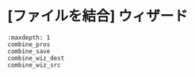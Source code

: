 # \[ファイルを結合\] ウィザード

```{toctree}
:maxdepth: 1
combine_pros
combine_save
combine_wiz_dest
combine_wiz_src
```
